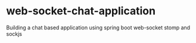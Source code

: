 # web-socket-chat-application
Building a chat based application using spring boot web-socket stomp and sockjs
